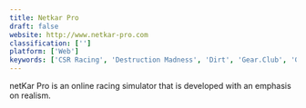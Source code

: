 ```yaml
---
title: Netkar Pro
draft: false 
website: http://www.netkar-pro.com
classification: ['']
platform: ['Web']
keywords: ['CSR Racing', 'Destruction Madness', 'Dirt', 'Gear.Club', 'Grand Theft Auto', 'Jumper Buggy', 'Nitro Nation Online', 'Nitronic Rush', 'Project CARS', 'RaceRoom', 'Real Racing', 'Speed Dreams', 'Stunt Rally', 'TORCS', 'TrackMania', 'Truck Trials Driving Challenge', 'VDrift', 'rFactor']
---
```

netKar Pro is an online racing simulator that is developed with an emphasis on realism.